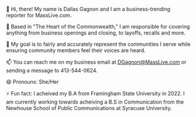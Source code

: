 👋 Hi, there!
My name is Dallas Gagnon and I am a business-trending reporter for MassLive.com. 

🌱 Based in "The Heart of the Commonwealth," I am responsible for covering anything from business openings and closing, to layoffs, recalls and more.   

💞️ My goal is to fairly and accurately represent the communities I serve while ensuring community members feel their voices are heard.

📫 You can reach me on my business email at DGagnon@MassLive.com or sending a message to 413-544-0624. 

😄 Pronouns: She/Her

⚡ Fun fact: I acheived my B.A from Framingham State University in 2022.
I am currently working towards acheiving a B.S in Communication from the Newhouse School of Public Communications at Syracuse University.

<!---
DallasGagnon/DallasGagnon is a ✨ special ✨ repository because its `README.md` (this file) appears on your GitHub profile.
You can click the Preview link to take a look at your changes.
--->
